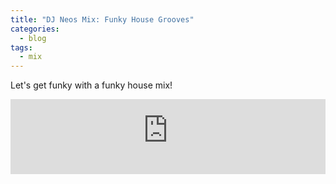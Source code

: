 ```yaml
---
title: "DJ Neos Mix: Funky House Grooves"
categories:
  - blog
tags:
  - mix
---
```


Let's get funky with a funky house mix!

<iframe width="100%" height="120" src="https://player-widget.mixcloud.com/widget/iframe/?hide_cover=1&feed=%2Fn3os%2Ffunky-house-grooves%2F" frameborder="0" ></iframe>
